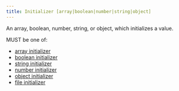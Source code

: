 ```yaml
---
title: Initializer [array|boolean|number|string|object]
---
```


An array, boolean, number, string, or object, which initializes a value.

MUST be one of:
- [array initializer](../../../types/array)
- [boolean initializer](../../../types/boolean)
- [string initializer](../../../types/string)
- [number initializer](../../../types/number)
- [object initializer](../../../types/object)
- [file initializer](../../../types/file)